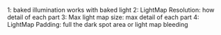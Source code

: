 1: baked illumination works with baked light
2: LightMap Resolution: how detail of each part
3: Max light map size: max detail of each part
4: LightMap Padding: full the dark spot area or light map bleeding